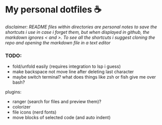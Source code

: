# My personal dotfiles :coffee:

*disclaimer: README files within directories are personal notes to save the shortcuts i use in case i forget them, but when displayed in github, the markdown ignores \< and \>. To see all the shortcuts i suggest cloning the repo and opening the markdown file in a text editor*

### TODO:
- fold/unfold easily (requires integration to lsp i guess)
- make backspace not move line after deleting last character
- maybe switch terminal? what does things like zsh or fish give me over bash?

plugins:
- ranger (search for files and preview them)?
- colorizer
- file icons (nerd fonts)
- move blocks of selected code (and auto indent)
